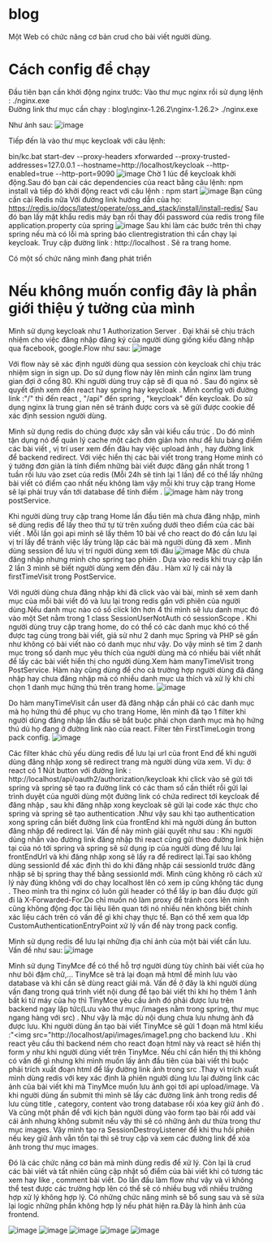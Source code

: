 # blog
Một Web có chức năng cơ bản crud cho bài viết người dùng.
# Cách config để chạy 

Đầu tiên bạn cần khởi động nginx trước: Vào thư mục nginx rồi sử dụng lệnh : ./nginx.exe  
Đường link thư mục cần chạy : blog\nginx-1.26.2\nginx-1.26.2> ./nginx.exe

Như ảnh sau:
![image](https://github.com/user-attachments/assets/d979388b-9197-49df-acb7-43d6cf42260e)

Tiếp đến là vào thư mục keycloak với câu lệnh:

bin/kc.bat start-dev --proxy-headers xforwarded --proxy-trusted-addresses=127.0.0.1 --hostname=http://localhost/keycloak --http-enabled=true --http-port=9090
![image](https://github.com/user-attachments/assets/6dcdb54e-50b9-4db6-b412-f0b70ea7d435)
Chờ 1 lúc để keycloak khởi động.Sau đó bạn cài các dependencies của react bằng câu lệnh: npm install và tiếp đó khởi động react với câu lệnh : npm start
![image](https://github.com/user-attachments/assets/51884039-b5e3-4a8b-9ec6-dd82ae289c73)
Bạn cũng cần cài Redis nữa Với đường link hướng dẫn của họ: https://redis.io/docs/latest/operate/oss_and_stack/install/install-redis/
Sau đó bạn lấy mật khẩu redis máy bạn rồi thay đổi password của redis trong file application.property của spring ![image](https://github.com/user-attachments/assets/5d3855c3-6f45-4cfd-ae30-c83e78735036)
Sau khi làm các bước trên thì chạy spring nếu mà có lỗi mà spring báo clientregistration thì cần chạy lại keycloak.
Truy cập đường link : http://localhost  . Sẽ ra trang home.

Có một số chức năng mình đang phát triển
# Nếu không muốn config đây là phần giới thiệu ý tưởng của mình
Mình sử dụng keycloak như 1 Authorization Server . Đại khái sẽ chịu trách nhiệm cho việc đăng nhập đăng ký của người dùng giống kiểu đăng nhập qua facebook, google.Flow như sau:
![image](https://github.com/user-attachments/assets/c4a5278e-ac47-4b7d-a308-5d68cfdba090)

Với flow này sẽ xác định người dùng qua session còn keycloak chỉ chịu trác nhiệm sign in sign up. Do sử dụng flow này lên mình cần nginx làm trung gian đợi ở cổng 80. Khi người dùng truy cập sẽ đi qua nó . Sau đó nginx sẽ quyết định xem đến react hay spring hay keycloak . Mình config với đường link :"/" thì đến react , "/api" đến spring , "keycloak" đến keycloak. Do sử dụng nginx là trung gian nên sẽ tránh được cors và sẽ gửi được cookie để xác định session người dùng.

Mình sử dụng redis do chúng được xây sẵn vài kiểu cấu trúc . Do đó mình tận dụng nó để quản lý cache một cách đơn giản hơn như để lưu bảng điểm các bài viết , vị trí user xem đến đâu hay việc upload ảnh , hay đường link để backend redirect. Với việc hiển thị các bài viết trong trang Home mình có ý tưởng đơn giản là tính điểm những bài viết được đăng gần nhất trong 1 tuần rồi lưu vào zset của redis (Mỗi 24h sẽ tính lại 1 lần) để có thể lấy những bài viết có điểm cao nhất nếu không làm vậy mỗi khi truy cập trang Home sẽ lại phải truy vấn tới database để tính điểm .
![image](https://github.com/user-attachments/assets/a6b03a3f-b891-462e-ba76-74ef493dec98) hàm này trong postService.

Khi người dùng truy cập trang Home lần đầu tiên mà chưa đăng nhập, mình sẽ dùng redis để lấy theo thứ tự từ trên xuống dưới theo điểm của các bài viết . Mỗi lần gọi api mình sẽ lấy thêm 10 bài về cho react do đó cần lưu lại vị trí lấy để tránh việc lấy trùng lặp các bài mà người dùng đã xem . Mình dùng session để lưu vị trí người dùng xem tới đâu ![image](https://github.com/user-attachments/assets/c1515d7d-ce32-42cc-82e1-f9d276847957)
 Mặc dù chưa đăng nhập nhưng mình cho spring tạo phiên . Dựa vào redis khi truy cập lần 2 lần 3 mình sẽ biết người dùng xem đến đâu . Hàm xử lý cái này là firstTimeVisit trong PostService.

Với người dùng chưa đăng nhập khi đã click vào vài bài, mình sẽ xem danh mục của mỗi bài viết đó và lưu lại trong redis gắn với phiên của người dùng.Nếu danh mục nào có số click lớn hơn 4 thì mình sẽ lưu danh mục đó vào một Set nằm trong 1 class SessionUserNotAuth có sessionScope . Khi người dùng truy cập trang home, do có thể có các danh mục khó có thể được tag cùng trong bài viết, giả sử như 2 danh mục Spring và PHP sẽ gần như không có bài viết nào có danh mục như vậy. Do vậy mình sẽ tìm 2 danh mục trong số danh mục yêu thích của người dùng mà có nhiều bài viết nhất để lấy các bài viết hiển thị cho người dùng.Xem hàm manyTimeVisit trong PostService. Hàm này cũng dùng để cho cả trường hợp người dùng đã đăng nhập hay chưa đăng nhập mà có nhiều danh mục ưa thích và xử lý khi chỉ chọn 1 danh mục hứng thú trên trang home. 
![image](https://github.com/user-attachments/assets/a9e2b2d0-89ad-47c2-bf06-1311bb93f9d1)

Do hàm manyTimeVisit cần user đã đăng nhập cần phải có các danh mục mà họ hứng thú để phục vụ cho trang Home, lên mình đã tạo 1 filter khi người dùng đăng nhập lần đầu sẽ bắt buộc phải chọn danh mục mà họ hứng thú dù họ đang ở đường link nào của react. Filter tên FirstTimeLogin trong pack config.
![image](https://github.com/user-attachments/assets/4b7dabdd-124a-4d26-b758-16b0629fa5a0)

Các filter khác chủ yếu dùng redis để lưu lại url của front End để khi người dùng đăng nhập xong sẽ redirect trang mà người dùng vừa xem. 
Ví dụ: ở react có 1 Nút button với đường link : http://localhost/api/oauth2/authorization/keycloak khi click vào sẽ gửi tới spring và spring sẽ tạo ra đường link có các tham số cần thiết rồi gửi lại trình duyệt của người dùng một đường link có chứa redirect tới keycloak để đăng nhập , sau khi đăng nhập xong keycloak sẽ gửi lại code xác thực cho spring và spring sẽ tạo authentication .Như vậy sau khi tạo authentication xong spring cần biết đường link của frontEnd khi mà người dùng ấn button đăng nhập để redirect lại. Vấn đề này mình giải quyết như sau : Khi người dùng nhấn vào đường link đăng nhập thì react cũng gửi theo đường link hiện tại của nó tới spring và spring sẽ sử dụng ip của người dùng để lưu lại frontEndUrl và khi đăng nhập xong sẽ lấy ra để redirect lại.Tại sao không dùng sessionId để xác định thì do khi đăng nhập cái sessionId trước đăng nhập sẽ bị spring thay thế bằng sessionId mới. Mình cũng không rõ cách xử lý này đúng không với do chạy localhost lên có xem ip cũng không tác dụng . Theo mình tra thì nginx có luôn gửi header có thể lấy ip ban đầu được gửi đi là X-Forwarded-For.Do chỉ muốn nó làm proxy để tránh cors lên mình cũng không động đọc tài liệu liên quan tới nó nhiều nên không biết chính xác liệu cách trên có vấn đề gì khi chạy thực tế. Bạn có thể xem qua lớp CustomAuthenticationEntryPoint xử lý vấn để này trong pack config.

Mình sử dụng redis để lưu lại những địa chỉ ảnh của một bài viết cần lưu. Vấn đề như sau: 
![image](https://github.com/user-attachments/assets/08f9cab9-5616-4dcd-b6e8-ecb02793b5cc)

Mình sử dụng TinyMce để có thể hỗ trợ người dùng tùy chỉnh bài viết của họ như bôi đậm chữ,... TinyMce sẽ trả lại đoạn mã html để mình lưu vào database và khi cần sẽ dùng react giải mã. Vấn đề ở đây là khi người dùng vấn đang trong quá trình viết nội dung để tạo bài viết thì khi họ thêm 1 ảnh bất kì từ máy của họ thì TinyMce yêu cầu ảnh đó phải được lưu trên backend ngay lập tức(Lưu vào thư mục /images nằm trong spring, thư mục ngang hàng với src) . Như vậy là mặc dù nội dung chưa lưu nhưng ảnh đã được lưu. Khi người dùng ấn tạo bài viết TinyMce sẽ gửi 1 đoạn mã html kiểu :"<img src="http://localhost/api/images/image1.png cho backend lưu . Khi react yêu cầu thì backend ném cho react đoạn html này và react sẽ hiển thị form y như khi người dùng viết trên TinyMce. Nếu chỉ cần hiển thị thì không có vấn đề gì nhưng khi mình muốn lấy ảnh đầu tiên của bài viết thì buộc phải trích xuất đoạn html để lấy đường link ảnh trong src .Thay vì trích xuất mình dùng redis với key xác định là phiên người dùng lưu lại đường link các ảnh của bài viết khi mà TinyMce muốn lưu ảnh gọi tới api upload/image. Và khi người dùng ấn submit thì mình sẽ lấy các đường link ảnh trong redis để lưu cùng title , category, content vào trong database rồi xóa key giữ ảnh đó . Và cũng một phần để với kịch bản người dùng vào form tạo bài rồi add vài cái ảnh nhưng không submit nếu vậy thì sẽ có những ảnh dư thừa trong thư mục images. Vậy mình tạo ra SessionDestroyListener để khi thu hồi phiên  nếu key giữ ảnh vẫn tồn tại thì sẽ truy cập và xem các đường link để xóa ảnh trong thư mục images.

Đó là các chức năng cơ bản mà mình dùng redis để xử lý. Còn lại là crud các bài viết và tất nhiên cũng cập nhật số điểm của bài viết khi có tương tác xem hay like , comment bài viết. Do lần đầu làm flow như vậy và vì không thể test được các trường hợp lên có thể sẽ có nhiều bug với nhiều trường hợp xử lý không hợp lý. Có những chức năng mình sẽ bổ sung sau và sẽ sửa lại logic những phần không hợp lý nếu phát hiện ra.Đây là hình ảnh của frontend.

![image](https://github.com/user-attachments/assets/d73c9977-1e03-4c89-bfdc-95f980a87de2)
![image](https://github.com/user-attachments/assets/f4920e14-fad8-437b-9fbc-c0cf3dd65653)
![image](https://github.com/user-attachments/assets/725826a9-7d55-4184-a854-3dcd2af56fbb)
![image](https://github.com/user-attachments/assets/26e2e65d-54f5-4b63-8e49-a4ecb68875f2)
![image](https://github.com/user-attachments/assets/e0b53a20-e427-4eaa-8ae0-cace4f7b39df)













 


